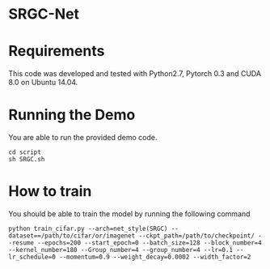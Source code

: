 # SRGC-Net

# Requirements
This code was developed and tested with Python2.7, Pytorch 0.3 and CUDA 8.0 on Ubuntu 14.04.

# Running the Demo
You are able to run the provided demo code.  
```
cd script
sh SRGC.sh
```
# How to train
You should be able to train the model by running the following command 
```
python train_cifar.py --arch=net_style(SRGC) --dataset==/path/to/cifar/or/imagenet --ckpt_path=/path/to/checkpoint/ --resume --epochs=200 --start_epoch=0 --batch_size=128 --block_number=4 --kernel_number=180 --Group_number=4 --group_number=4 --lr=0.1 --lr_schedule=0 --momentum=0.9 --weight_decay=0.0002 --width_factor=2 
```
